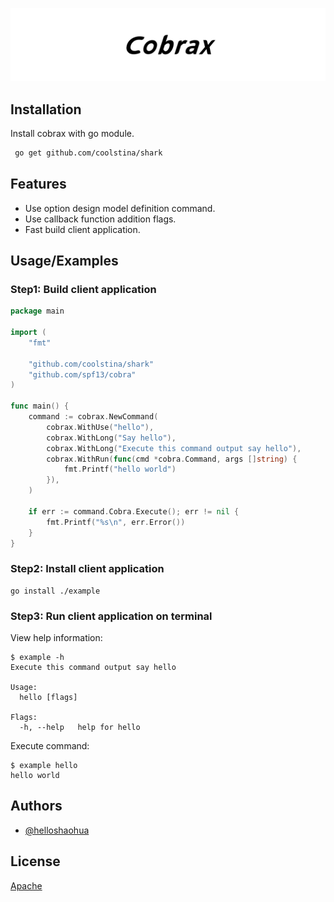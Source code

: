 
![Logo](assets/banner/cobrax.jpg)

    
## Installation

Install cobrax with go module.

```bash
 go get github.com/coolstina/shark
```
    
## Features

- Use option design model definition command.
- Use callback function addition flags.
- Fast build client application.

## Usage/Examples

### Step1: Build client application

```go
package main

import (
	"fmt"

	"github.com/coolstina/shark"
	"github.com/spf13/cobra"
)

func main() {
	command := cobrax.NewCommand(
		cobrax.WithUse("hello"),
		cobrax.WithLong("Say hello"),
		cobrax.WithLong("Execute this command output say hello"),
		cobrax.WithRun(func(cmd *cobra.Command, args []string) {
			fmt.Printf("hello world")
		}),
	)

	if err := command.Cobra.Execute(); err != nil {
		fmt.Printf("%s\n", err.Error())
	}
}
```

### Step2: Install client application

```shell script
go install ./example
```

### Step3: Run client application on terminal

View help information:

```shell script
$ example -h
Execute this command output say hello

Usage:
  hello [flags]

Flags:
  -h, --help   help for hello
``` 

Execute command: 

```shell script
$ example hello
hello world
```

  
## Authors

- [@helloshaohua](https://www.github.com/helloshaohua)
  

  
## License

[Apache](http://www.apache.org/licenses/LICENSE-2.0)
